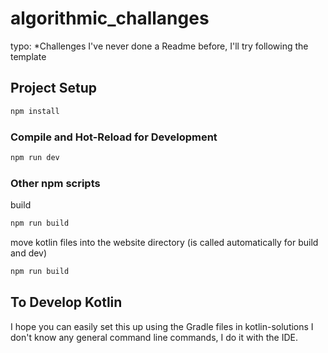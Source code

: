 # algorithmic_challanges

typo: *Challenges
I've never done a Readme before, I'll try following the template

## Project Setup

```sh
npm install
```

### Compile and Hot-Reload for Development

```sh
npm run dev
```

### Other npm scripts

build
```sh
npm run build
```
move kotlin files into the website directory
(is called automatically for build and dev)
```sh
npm run build
```

## To Develop Kotlin

I hope you can easily set this up using the Gradle files in kotlin-solutions
I don't know any general command line commands, I do it with the IDE.

